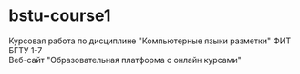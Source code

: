 # bstu-course1
Курсовая работа по дисциплине "Компьютерные языки разметки" ФИТ БГТУ 1-7  
Веб-сайт "Образовательная платформа с онлайн курсами"
